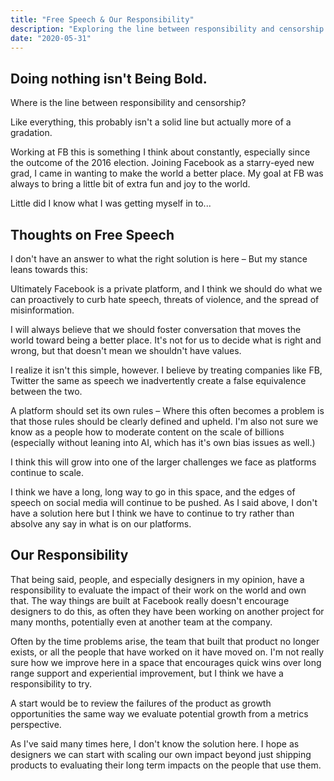 ```yaml
---
title: "Free Speech & Our Responsibility"
description: "Exploring the line between responsibility and censorship for platform owners and designers."
date: "2020-05-31"
---
```


## Doing nothing isn't Being Bold.

Where is the line between responsibility and censorship?

Like everything, this probably isn't a solid line but actually more of a gradation.

Working at FB this is something I think about constantly, especially since the outcome of the 2016 election. Joining Facebook as a starry-eyed new grad, I came in wanting to make the world a better place. My goal at FB was always to bring a little bit of extra fun and joy to the world.

Little did I know what I was getting myself in to...

## Thoughts on Free Speech

I don't have an answer to what the right solution is here – But my stance leans towards this:

Ultimately Facebook is a private platform, and I think we should do what we can proactively to curb hate speech, threats of violence, and the spread of misinformation.

I will always believe that we should foster conversation that moves the world toward being a better place. It's not for us to decide what is right and wrong, but that doesn't mean we shouldn't have values.

I realize it isn't this simple, however. I believe by treating companies like FB, Twitter the same as speech we inadvertently create a false equivalence between the two.

A platform should set its own rules – Where this often becomes a problem is that those rules should be clearly defined and upheld. I'm also not sure we know as a people how to moderate content on the scale of billions (especially without leaning into AI, which has it's own bias issues as well.)

I think this will grow into one of the larger challenges we face as platforms continue to scale.

I think we have a long, long way to go in this space, and the edges of speech on social media will continue to be pushed. As I said above, I don't have a solution here but I think we have to continue to try rather than absolve any say in what is on our platforms.

## Our Responsibility

That being said, people, and especially designers in my opinion, have a responsibility to evaluate the impact of their work on the world and own that. The way things are built at Facebook really doesn't encourage designers to do this, as often they have been working on another project for many months, potentially even at another team at the company.

Often by the time problems arise, the team that built that product no longer exists, or all the people that have worked on it have moved on. I'm not really sure how we improve here in a space that encourages quick wins over long range support and experiential improvement, but I think we have a responsibility to try.

A start would be to review the failures of the product as growth opportunities the same way we evaluate potential growth from a metrics perspective.

As I've said many times here, I don't know the solution here. I hope as designers we can start with scaling our own impact beyond just shipping products to evaluating their long term impacts on the people that use them.